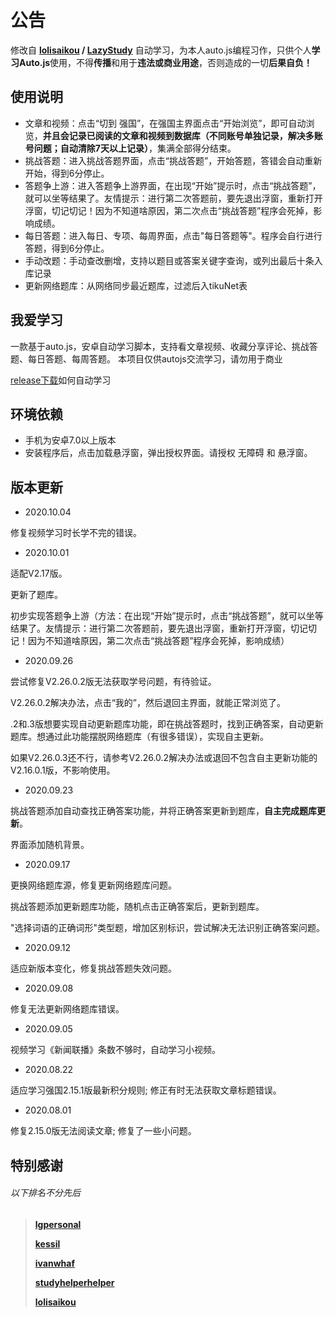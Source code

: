 # 公告

修改自 **[lolisaikou](https://github.com/lolisaikou) / [LazyStudy](https://github.com/lolisaikou/LazyStudy)** 自动学习，为本人auto.js编程习作，只供个人**学习Auto.js**使用，不得**传播**和用于**违法或商业用途**，否则造成的一切**后果自负！**

## 使用说明

- 文章和视频：点击“切到 强国”，在强国主界面点击“开始浏览”，即可自动浏览，**并且会记录已阅读的文章和视频到数据库（不同账号单独记录，解决多账号问题；自动清除7天以上记录）**，集满全部得分结束。
- 挑战答题：进入挑战答题界面，点击“挑战答题”，开始答题，答错会自动重新开始，得到6分停止。
- 答题争上游：进入答题争上游界面，在出现“开始”提示时，点击“挑战答题”，就可以坐等结果了。友情提示：进行第二次答题前，要先退出浮窗，重新打开浮窗，切记切记！因为不知道啥原因，第二次点击“挑战答题”程序会死掉，影响成绩。
- 每日答题：进入每日、专项、每周界面，点击"每日答题等"。程序会自行进行答题，得到6分停止。
- 手动改题：手动查改删增，支持以题目或答案关键字查询，或列出最后十条入库记录
- 更新网络题库：从网络同步最近题库，过滤后入tikuNet表

## 我爱学习

一款基于auto.js，安卓自动学习脚本，支持看文章视频、收藏分享评论、挑战答题、每日答题、每周答题。
本项目仅供autojs交流学习，请勿用于商业

[release下载](https://github.com/james-bond-007/lovexuexi/releases/)如何自动学习

##  环境依赖

- 手机为安卓7.0以上版本
- 安装程序后，点击加载悬浮窗，弹出授权界面。请授权 无障碍 和 悬浮窗。

## 版本更新

- 2020.10.04

修复视频学习时长学不完的错误。

- 2020.10.01

适配V2.17版。

更新了题库。

初步实现答题争上游（方法：在出现“开始”提示时，点击“挑战答题”，就可以坐等结果了。友情提示：进行第二次答题前，要先退出浮窗，重新打开浮窗，切记切记！因为不知道啥原因，第二次点击“挑战答题”程序会死掉，影响成绩）

- 2020.09.26

尝试修复V2.26.0.2版无法获取学号问题，有待验证。

V2.26.0.2解决办法，点击“我的”，然后退回主界面，就能正常浏览了。

.2和.3版想要实现自动更新题库功能，即在挑战答题时，找到正确答案，自动更新题库。想通过此功能摆脱网络题库（有很多错误），实现自主更新。

如果V2.26.0.3还不行，请参考V2.26.0.2解决办法或退回不包含自主更新功能的V2.16.0.1版，不影响使用。

- 2020.09.23

挑战答题添加自动查找正确答案功能，并将正确答案更新到题库，**自主完成题库更新**。

界面添加随机背景。

- 2020.09.17

更换网络题库源，修复更新网络题库问题。

挑战答题添加更新题库功能，随机点击正确答案后，更新到题库。

"选择词语的正确词形"类型题，增加区别标识，尝试解决无法识别正确答案问题。

- 2020.09.12

适应新版本变化，修复挑战答题失效问题。

- 2020.09.08

修复无法更新网络题库错误。

- 2020.09.05

视频学习《新闻联播》条数不够时，自动学习小视频。

- 2020.08.22

适应学习强国2.15.1版最新积分规则;
修正有时无法获取文章标题错误。

- 2020.08.01

修复2.15.0版无法阅读文章;
修复了一些小问题。


## **特别感谢**

###### 以下排名不分先后

> [**lgpersonal**](https://github.com/lgpersonal/)
>
> [**kessil**](https://github.com/kessil/AutoXue)
>
> [**ivanwhaf**](https://github.com/ivanwhaf/xxqg-helper)
>
> [**studyhelperhelper**](https://github.com/studyhelperhelper/studyhelper)
>
> [**lolisaikou**](https://github.com/lolisaikou)

